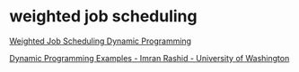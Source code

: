 # weighted job scheduling

[Weighted Job Scheduling Dynamic Programming](https://youtu.be/cr6Ip0J9izc?feature=shared)

[Dynamic Programming Examples - Imran Rashid - University of Washington](https://courses.cs.washington.edu/courses/cse417/08wi/notes/11-dp-sched-complete.pdf)